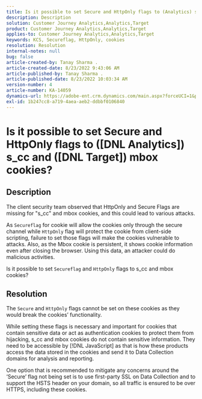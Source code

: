 ```yaml
---
title: Is it possible to set Secure and HttpOnly flags to (Analytics) s_cc and ([DNL Target]) mbox cookies?
description: Description
solution: Customer Journey Analytics,Analytics,Target
product: Customer Journey Analytics,Analytics,Target
applies-to: Customer Journey Analytics,Analytics,Target
keywords: KCS, Secureflag, HttpOnly, cookies
resolution: Resolution
internal-notes: null
bug: false
article-created-by: Tanay Sharma .
article-created-date: 8/23/2022 9:43:06 AM
article-published-by: Tanay Sharma .
article-published-date: 8/23/2022 10:03:34 AM
version-number: 4
article-number: KA-14059
dynamics-url: https://adobe-ent.crm.dynamics.com/main.aspx?forceUCI=1&pagetype=entityrecord&etn=knowledgearticle&id=9469c8f8-c722-ed11-b83e-000d3a5c1bcc
exl-id: 1b247cc8-a719-4aea-aeb2-ddbbf0106840
---
```

# Is it possible to set Secure and HttpOnly flags to ([DNL Analytics]) s_cc and ([DNL Target]) mbox cookies?

## Description


The client security team observed that HttpOnly and Secure Flags are missing for "s_cc" and mbox cookies, and this could lead to various attacks.

As `Secureflag` for cookie will allow the cookies only through the secure channel while `HttpOnly` flag will protect the cookie from client-side scripting, failure to set those flags will make the cookies vulnerable to attacks. Also, as the Mbox cookie is persistent, it shows cookie information even after closing the browser. Using this data, an attacker could do malicious activities.

Is it possible to set `Secureflag` and `HttpOnly` flags to s_cc and mbox cookies?


## Resolution


The `Secure` and `HttpOnly` flags cannot be set on these cookies as they would break the cookies’ functionality.

While setting these flags is necessary and important for cookies that contain sensitive data or act as authentication cookies to protect them from hijacking, s_cc and mbox cookies do not contain sensitive information. They need to be accessible by [!DNL JavaScript] as that is how these products access the data stored in the cookies and send it to Data Collection domains for analysis and reporting.

One option that is recommended to mitigate any concerns around the ‘Secure’ flag not being set is to use first-party SSL on Data Collection and to support the HSTS header on your domain, so all traffic is ensured to be over HTTPS, including these cookies.
